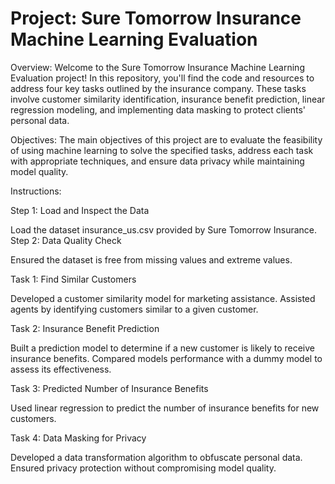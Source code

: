 # Project: Sure Tomorrow Insurance Machine Learning Evaluation

Overview:
Welcome to the Sure Tomorrow Insurance Machine Learning Evaluation project! In this repository, you'll find the code and resources to address four key tasks outlined by the insurance company. These tasks involve customer similarity identification, insurance benefit prediction, linear regression modeling, and implementing data masking to protect clients' personal data.

Objectives:
The main objectives of this project are to evaluate the feasibility of using machine learning to solve the specified tasks, address each task with appropriate techniques, and ensure data privacy while maintaining model quality.

Instructions:

Step 1: Load and Inspect the Data

Load the dataset insurance_us.csv provided by Sure Tomorrow Insurance.
Step 2: Data Quality Check

Ensured the dataset is free from missing values and extreme values.

Task 1: Find Similar Customers

Developed a customer similarity model for marketing assistance.
Assisted agents by identifying customers similar to a given customer.

Task 2: Insurance Benefit Prediction

Built a prediction model to determine if a new customer is likely to receive insurance benefits.
Compared models performance with a dummy model to assess its effectiveness.

Task 3: Predicted Number of Insurance Benefits

Used linear regression to predict the number of insurance benefits for new customers.

Task 4: Data Masking for Privacy

Developed a data transformation algorithm to obfuscate personal data.
Ensured privacy protection without compromising model quality.
